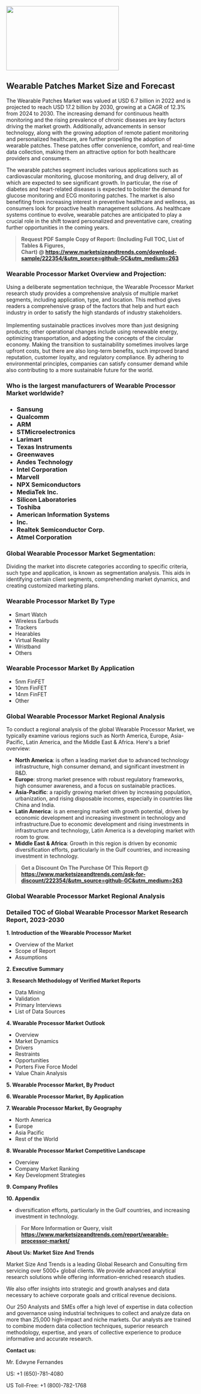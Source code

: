 <p><img class="alignnone size-medium wp-image-20088" src="https://ffe5etoiles.com/wp-content/uploads/2024/12/MST1-300x171.png" alt="" width="300" height="171" /></p><h2>Wearable Patches Market Size and Forecast</h2><p>The Wearable Patches Market was valued at USD 6.7 billion in 2022 and is projected to reach USD 17.2 billion by 2030, growing at a CAGR of 12.3% from 2024 to 2030. The increasing demand for continuous health monitoring and the rising prevalence of chronic diseases are key factors driving the market growth. Additionally, advancements in sensor technology, along with the growing adoption of remote patient monitoring and personalized healthcare, are further propelling the adoption of wearable patches. These patches offer convenience, comfort, and real-time data collection, making them an attractive option for both healthcare providers and consumers.</p><p>The wearable patches segment includes various applications such as cardiovascular monitoring, glucose monitoring, and drug delivery, all of which are expected to see significant growth. In particular, the rise of diabetes and heart-related diseases is expected to bolster the demand for glucose monitoring and ECG monitoring patches. The market is also benefiting from increasing interest in preventive healthcare and wellness, as consumers look for proactive health management solutions. As healthcare systems continue to evolve, wearable patches are anticipated to play a crucial role in the shift toward personalized and preventative care, creating further opportunities in the coming years.</p></p><blockquote id="" class=""><strong>Request PDF Sample Copy of Report: (Including Full TOC, List of Tables &amp; Figures, Chart)&nbsp;@&nbsp;<strong><a href="https://www.marketsizeandtrends.com/download-sample/222354/&utm_source=github-GC&utm_medium=263" target="_blank">https://www.marketsizeandtrends.com/download-sample/222354/&utm_source=github-GC&utm_medium=263</a></strong></strong></blockquote><h3 id="" class="">Wearable Processor Market&nbsp;Overview and Projection:</h3><p id="" class="">Using a deliberate segmentation technique, the Wearable Processor Market research study provides a comprehensive analysis of multiple market segments, including application, type, and location. This method gives readers a comprehensive grasp of the factors that help and hurt each industry in order to satisfy the high standards of industry stakeholders. <br /> <br />Implementing sustainable practices involves more than just designing products; other operational changes include using renewable energy, optimizing transportation, and adopting the concepts of the circular economy. Making the transition to sustainability sometimes involves large upfront costs, but there are also long-term benefits, such improved brand reputation, customer loyalty, and regulatory compliance. By adhering to environmental principles, companies can satisfy consumer demand while also contributing to a more sustainable future for the world.</p><h3 id="" class="">Who is the largest manufacturers of&nbsp;Wearable Processor Market worldwide?</h3><h3 class=""><p><ul><li>Sansung </li><li> Qualcomm </li><li> ARM </li><li> STMicroelectronics </li><li> Larimart </li><li> Texas Instruments </li><li> Greenwaves </li><li> Andes Technology </li><li> Intel Corporation </li><li> Marvell </li><li> NPX Semiconductors </li><li> MediaTek Inc. </li><li> Silicon Laboratories </li><li> Toshiba </li><li> American Information Systems </li><li> Inc. </li><li> Realtek Semiconductor Corp. </li><li> Atmel Corporation</li></ul></p></h3><h3 id="" class="">Global&nbsp;Wearable Processor Market Segmentation:</h3><p id="" class="">Dividing the market into discrete categories according to specific criteria, such type and application, is known as segmentation analysis. This aids in identifying certain client segments, comprehending market dynamics, and creating customized marketing plans.</p><h3 id="" class="">Wearable Processor Market&nbsp;By Type</h3><p><p><ul><li>Smart Watch</li><li> Wireless Earbuds</li><li> Trackers</li><li> Hearables</li><li> Virtual Reality</li><li> Wristband</li><li> Others</p></li></ul></p></p><h3 id="" class="">Wearable Processor Market&nbsp;By Application</h3><p class=""><p><ul><li>5nm FinFET</li><li> 10nm FinFET</li><li> 14nm FinFET</li><li> Other</li></ul></p></p><h3 id="" class="">Global Wearable Processor Market Regional Analysis</h3><p id="" class="">To conduct a regional analysis of the global Wearable Processor Market, we typically examine various regions such as North America, Europe, Asia-Pacific, Latin America, and the Middle East &amp; Africa. Here's a brief overview:</p><ul><li><strong>North America</strong>: is often a leading market due to advanced technology infrastructure, high consumer demand, and significant investment in R&amp;D.</li><li><strong>Europe</strong>: strong market presence with robust regulatory frameworks, high consumer awareness, and a focus on sustainable practices.</li><li><strong>Asia-Pacific</strong>: a rapidly growing market driven by increasing population, urbanization, and rising disposable incomes, especially in countries like China and India.</li><li><strong>Latin America</strong>: is an emerging market with growth potential, driven by economic development and increasing investment in technology and infrastructure.Due to economic development and rising investments in infrastructure and technology, Latin America is a developing market with room to grow.</li><li><strong>Middle East &amp; Africa</strong>: Growth in this region is driven by economic diversification efforts, particularly in the Gulf countries, and increasing investment in technology.</li></ul><blockquote id="" class=""><strong>Get a Discount On The Purchase Of This Report @ <strong><a href="https://www.marketsizeandtrends.com/ask-for-discount/222354/&utm_source=github-GC&utm_medium=263" target="_blank">https://www.marketsizeandtrends.com/ask-for-discount/222354/&utm_source=github-GC&utm_medium=263</a></strong></strong></blockquote><h3 id="" class="">Global Wearable Processor Market Regional Analysis</h3><h3 id="" class="">Detailed TOC of Global Wearable Processor Market Research Report, 2023-2030</h3><p id="" class=""><strong>1. Introduction of the Wearable Processor Market</strong></p><ul><li>Overview of the Market</li><li>Scope of Report</li><li>Assumptions</li></ul><p id="" class=""><strong>2. Executive Summary</strong></p><p id="" class=""><strong>3. Research Methodology of Verified Market Reports</strong></p><ul><li>Data Mining</li><li>Validation</li><li>Primary Interviews</li><li>List of Data Sources</li></ul><p id="" class=""><strong>4. Wearable Processor Market Outlook</strong></p><ul><li>Overview</li><li>Market Dynamics</li><li>Drivers</li><li>Restraints</li><li>Opportunities</li><li>Porters Five Force Model</li><li>Value Chain Analysis</li></ul><p id="" class=""><strong>5. Wearable Processor Market, By Product</strong></p><p id="" class=""><strong>6. Wearable Processor Market, By Application</strong></p><p id="" class=""><strong>7. Wearable Processor Market, By Geography</strong></p><ul><li>North America</li><li>Europe</li><li>Asia Pacific</li><li>Rest of the World</li></ul><p id="" class=""><strong>8. Wearable Processor Market Competitive Landscape</strong></p><ul><li>Overview</li><li>Company Market Ranking</li><li>Key Development Strategies</li></ul><p id="" class=""><strong>9. Company Profiles</strong></p><p id="" class=""><strong>10. Appendix</strong></p><ul><li>diversification efforts, particularly in the Gulf countries, and increasing investment in technology.</li></ul><blockquote id="" class=""><strong>For More Information or Query, visit <strong><strong><a href="https://www.marketsizeandtrends.com/report/wearable-processor-market/" target="_blank">https://www.marketsizeandtrends.com/report/wearable-processor-market/</a></strong></strong></strong></blockquote><p id="" class=""><strong>About Us: Market Size And Trends</strong></p><p id="" class="">Market Size And Trends is a leading Global Research and Consulting firm servicing over 5000+ global clients. We provide advanced analytical research solutions while offering information-enriched research studies.</p><p id="" class="">We also offer insights into strategic and growth analyses and data necessary to achieve corporate goals and critical revenue decisions.</p><p id="" class="">Our 250 Analysts and SMEs offer a high level of expertise in data collection and governance using industrial techniques to collect and analyze data on more than 25,000 high-impact and niche markets. Our analysts are trained to combine modern data collection techniques, superior research methodology, expertise, and years of collective experience to produce informative and accurate research.</p><p id="" class=""><strong>Contact us:</strong></p><p id="" class="">Mr. Edwyne Fernandes</p><p id="" class="">US: +1 (650)-781-4080</p><p id="" class="">US Toll-Free: +1 (800)-782-1768</p>
